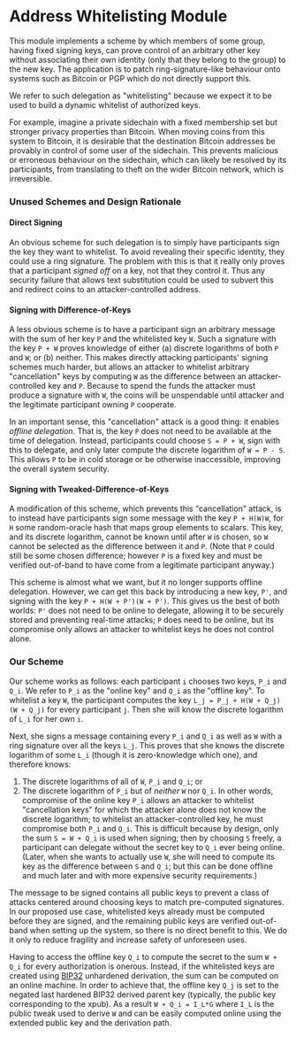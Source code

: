 Address Whitelisting Module
===========================

This module implements a scheme by which members of some group, having fixed
signing keys, can prove control of an arbitrary other key without associating
their own identity (only that they belong to the group) to the new key. The
application is to patch ring-signature-like behaviour onto systems such as
Bitcoin or PGP which do not directly support this.

We refer to such delegation as "whitelisting" because we expect it to be used
to build a dynamic whitelist of authorized keys.

For example, imagine a private sidechain with a fixed membership set but
stronger privacy properties than Bitcoin. When moving coins from this system
to Bitcoin, it is desirable that the destination Bitcoin addresses be provably
in control of some user of the sidechain. This prevents malicious or erroneous
behaviour on the sidechain, which can likely be resolved by its participants,
from translating to theft on the wider Bitcoin network, which is irreversible.

### Unused Schemes and Design Rationale

#### Direct Signing

An obvious scheme for such delegation is to simply have participants sign the
key they want to whitelist. To avoid revealing their specific identity, they
could use a ring signature. The problem with this is that it really only proves
that a participant *signed off* on a key, not that they control it. Thus any
security failure that allows text substitution could be used to subvert this
and redirect coins to an attacker-controlled address.

#### Signing with Difference-of-Keys

A less obvious scheme is to have a participant sign an arbitrary message with
the sum of her key `P` and the whitelisted key `W`. Such a signature with the key
`P + W` proves knowledge of either (a) discrete logarithms of both `P` and `W`;
or (b) neither. This makes directly attacking participants' signing schemes much
harder, but allows an attacker to whitelist arbitrary "cancellation" keys by
computing `W` as the difference between an attacker-controlled key and `P`.
Because to spend the funds the attacker must produce a signature with `W`, the
coins will be unspendable until attacker and the legitimate participant owning
`P` cooperate.

In an important sense, this "cancellation" attack is a good thing: it enables
*offline delegation*. That is, the key `P` does not need to be available at the
time of delegation. Instead, participants could choose `S = P + W`, sign with
this to delegate, and only later compute the discrete logarithm of `W = P - S`.
This allows `P` to be in cold storage or be otherwise inaccessible, improving
the overall system security.

#### Signing with Tweaked-Difference-of-Keys

A modification of this scheme, which prevents this "cancellation" attack, is to
instead have participants sign some message with the key `P + H(W)W`, for `H`
some random-oracle hash that maps group elements to scalars. This key, and its
discrete logarithm, cannot be known until after `W` is chosen, so `W` cannot
be selected as the difference between it and `P`. (Note that `P` could still
be some chosen difference; however `P` is a fixed key and must be verified
out-of-band to have come from a legitimate participant anyway.)

This scheme is almost what we want, but it no longer supports offline
delegation. However, we can get this back by introducing a new key, `P'`,
and signing with the key `P + H(W + P')(W + P')`. This gives us the best
of both worlds: `P'` does not need to be online to delegate, allowing it
to be securely stored and preventing real-time attacks; `P` does need to
be online, but its compromise only allows an attacker to whitelist keys he does
not control alone.

### Our Scheme

Our scheme works as follows: each participant `i` chooses two keys, `P_i` and `Q_i`.
We refer to `P_i` as the "online key" and `Q_i` as the "offline key". To whitelist
a key `W`, the participant computes the key `L_j = P_j + H(W + Q_j)(W + Q_j)` for
every participant `j`. Then she will know the discrete logarithm of `L_i` for her
own `i`.

Next, she signs a message containing every `P_i` and `Q_i` as well as `W` with
a ring signature over all the keys `L_j`. This proves that she knows the discrete
logarithm of some `L_i` (though it is zero-knowledge which one), and therefore
knows:
1. The discrete logarithms of all of `W`, `P_i` and `Q_i`; or
2. The discrete logarithm of `P_i` but of *neither* `W` nor `Q_i`.
In other words, compromise of the online key `P_i` allows an attacker to whitelist
"cancellation keys" for which the attacker alone does not know the discrete logarithm;
to whitelist an attacker-controlled key, he must compromise both `P_i` and `Q_i`. This is difficult
because by design, only the sum `S = W + Q_i` is used when signing; then by choosing
`S` freely, a participant can delegate without the secret key to `Q_i` ever being online.
(Later, when she wants to actually use `W`, she will need to compute its key as the
difference between `S` and `Q_i`; but this can be done offline and much later
and with more expensive security requirements.)

The message to be signed contains all public keys to prevent a class of attacks
centered around choosing keys to match pre-computed signatures. In our proposed
use case, whitelisted keys already must be computed before they are signed, and
the remaining public keys are verified out-of-band when setting up the system,
so there is no direct benefit to this. We do it only to reduce fragility and
increase safety of unforeseen uses.

Having to access the offline key `Q_i` to compute the secret to the sum `W +
Q_i` for every authorization is onerous.  Instead, if the whitelisted keys are
created using
[BIP32](https://github.com/bitcoin/bips/blob/master/bip-0032.mediawiki)
unhardened derivation, the sum can be computed on an online machine. In order
to achieve that, the offline key `Q_j` is set to the negated last hardened
BIP32 derived parent key (typically, the public key corresponding to the xpub).
As a result `W + Q_i = I_L*G` where `I_L` is the public tweak used
to derive `W` and can be easily computed online using the extended public key
and the derivation path.
